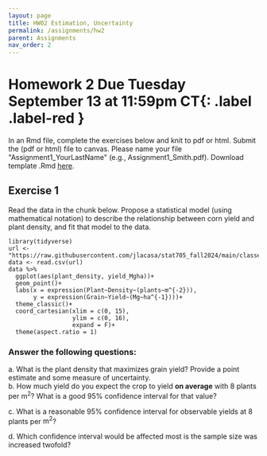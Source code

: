 ```yaml
---
layout: page
title: HW02 Estimation, Uncertainty
permalink: /assignments/hw2
parent: Assignments
nav_order: 2
---
```


# Homework 2 **Due Tuesday September 13 at 11:59pm CT**{: .label .label-red }

In an Rmd file, complete the exercises below and knit to pdf or html. Submit the (pdf or html) file to canvas. Please name your file "Assignment1_YourLastName" (e.g., Assignment1_Smith.pdf).
Download template .Rmd [here](https://github.com/jlacasa/stat705_fall2024/blob/main/homeworks/hw2.qmd).


## Exercise 1  
Read the data in the chunk below. Propose a statistical model (using mathematical notation) to describe the relationship between corn yield and plant density, and fit that model to the data.  

```
library(tidyverse)
url <- "https://raw.githubusercontent.com/jlacasa/stat705_fall2024/main/classes/data/corn_example2.csv"
data <- read.csv(url)
data %>% 
  ggplot(aes(plant_density, yield_Mgha))+
  geom_point()+
  labs(x = expression(Plant~Density~(plants~m^{-2})), 
       y = expression(Grain~Yield~(Mg~ha^{-1})))+
  theme_classic()+
  coord_cartesian(xlim = c(0, 15), 
                  ylim = c(0, 16), 
                  expand = F)+
  theme(aspect.ratio = 1)
```

### Answer the following questions:  

a. What is the plant density that maximizes grain yield? Provide a point estimate and some measure of uncertainty.  
b. How much yield do you expect the crop to yield **on average** with 8 plants per $\text{m}^2$? What is a good 95% confidence interval for that value?    

c. What is a reasonable 95% confidence interval for observable yields at 8 plants per $\text{m}^2$?    

d. Which confidence interval would be affected most is the sample size was increased twofold?    

